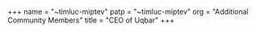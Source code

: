 +++
name = "~timluc-miptev"
patp = "~timluc-miptev"
org = "Additional Community Members"
title = "CEO of Uqbar"
+++